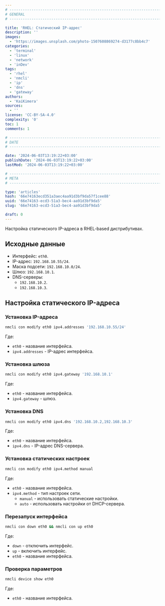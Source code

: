 ```yaml
---
# -------------------------------------------------------------------------------------------------------------------- #
# GENERAL
# -------------------------------------------------------------------------------------------------------------------- #

title: 'RHEL: Статический IP-адрес'
description: ''
images:
  - 'https://images.unsplash.com/photo-1507608869274-d3177c8bb4c7'
categories:
  - 'terminal'
  - 'linux'
  - 'network'
  - 'inDev'
tags:
  - 'rhel'
  - 'nmcli'
  - 'ip'
  - 'dns'
  - 'gateway'
authors:
  - 'KaiKimera'
sources:
  - ''
license: 'CC-BY-SA-4.0'
complexity: '0'
toc: 1
comments: 1

# -------------------------------------------------------------------------------------------------------------------- #
# DATE
# -------------------------------------------------------------------------------------------------------------------- #

date: '2024-06-03T13:19:22+03:00'
publishDate: '2024-06-03T13:19:22+03:00'
lastMod: '2024-06-03T13:19:22+03:00'

# -------------------------------------------------------------------------------------------------------------------- #
# META
# -------------------------------------------------------------------------------------------------------------------- #

type: 'articles'
hash: '66e74163ecd351a3aec4aa91d3bf9da57f1cee88'
uuid: '66e74163-ecd3-51a3-bec4-aa91d3bf9da5'
slug: '66e74163-ecd3-51a3-bec4-aa91d3bf9da5'

draft: 0
---
```


Настройка статического IP-адреса в RHEL-based дистрибутивах.

<!--more-->

## Исходные данные

- Интерфейс: `eth0`.
- IP-адрес: `192.168.10.55/24`.
- Маска подсети: `192.168.10.0/24`.
- Шлюз: `192.168.10.1`.
- DNS-серверы:
  - `192.168.10.2`.
  - `192.168.10.3`.

## Настройка статического IP-адреса

### Установка IP-адреса

```bash
nmcli con modify eth0 ipv4.addresses '192.168.10.55/24'
```

Где:
- `eth0` - название интерфейса.
- `ipv4.addresses` - IP-адрес интерфейса.

### Установка шлюза

```bash
nmcli con modify eth0 ipv4.gateway '192.168.10.1'
```

Где:
- `eth0` - название интерфейса.
- `ipv4.gateway` - шлюз.

### Установка DNS

```bash
nmcli con modify eth0 ipv4.dns '192.168.10.2,192.168.10.3'
```

Где:
- `eth0` - название интерфейса.
- `ipv4.dns` - IP-адрес DNS-сервера.

### Установка статических настроек

```bash
nmcli con modify eth0 ipv4.method manual
```

Где:
- `eth0` - название интерфейса.
- `ipv4.method` - тип настроек сети.
  - `manual` - использовать статические настройки.
  - `auto` - использовать настройки от DHCP-сервера.

### Перезапуск интерфейса

```bash
nmcli con down eth0 && nmcli con up eth0
```

Где:
- `down` - отключить интерфейс.
- `up` - включить интерфейс.
- `eth0` - название интерфейса.

### Проверка параметров

```bash
nmcli device show eth0
```

Где:
- `eth0` - название интерфейса.
